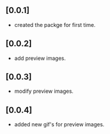 ## [0.0.1] 

* created the packge for first time.

## [0.0.2] 

* add preview images.
  
## [0.0.3] 

* modify preview images.
  
## [0.0.4] 

* added new gif's for preview images.
